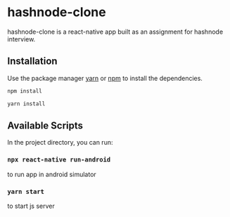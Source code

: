 # hashnode-clone
hashnode-clone is a react-native app built as an assignment for hashnode interview.

## Installation

Use the package manager [yarn](https://yarnpkg.com/) or  [npm](https://www.npmjs.com/) to install the dependencies.

```bash
npm install
```
```bash
yarn install
```

## Available Scripts

In the project directory, you can run:

### `npx react-native run-android`
to run app in android simulator

### `yarn start`
to start js server



